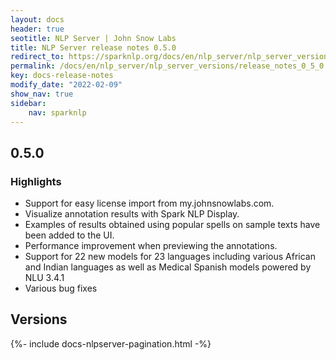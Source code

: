```yaml
---
layout: docs
header: true
seotitle: NLP Server | John Snow Labs
title: NLP Server release notes 0.5.0
redirect_to: https://sparknlp.org/docs/en/nlp_server/nlp_server_versions/release_notes_0_5_0
permalink: /docs/en/nlp_server/nlp_server_versions/release_notes_0_5_0
key: docs-release-notes
modify_date: "2022-02-09"
show_nav: true
sidebar:
    nav: sparknlp
---
```


<div class="h3-box" markdown="1">

## 0.5.0

### Highlights

- Support for easy license import from my.johnsnowlabs.com.
- Visualize annotation results with Spark NLP Display.
- Examples of results obtained using popular spells on sample texts have been added to the UI.
- Performance improvement when previewing the annotations.
- Support for 22 new models for 23 languages including various African and Indian languages as well as Medical Spanish models powered by NLU 3.4.1
- Various bug fixes


</div><div class="prev_ver h3-box" markdown="1">

## Versions

</div>
{%- include docs-nlpserver-pagination.html -%}